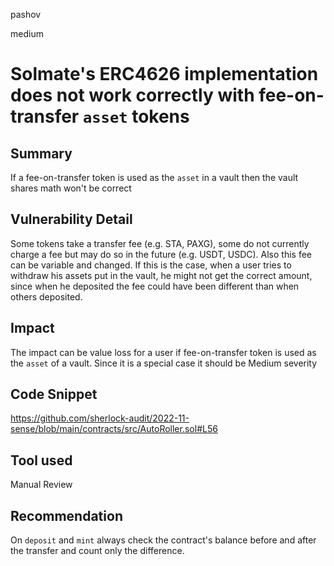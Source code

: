 pashov

medium

# Solmate's ERC4626 implementation does not work correctly with fee-on-transfer `asset` tokens

## Summary
If a fee-on-transfer token is used as the `asset` in a vault then the vault shares math won't be correct

## Vulnerability Detail
Some tokens take a transfer fee (e.g. STA, PAXG), some do not currently charge a fee but may do so in the future (e.g. USDT, USDC). Also this fee can be variable and changed. If this is the case, when a user tries to withdraw his assets put in the vault, he might not get the correct amount, since when he deposited the fee could have been different than when others deposited.

## Impact
The impact can be value loss for a user if fee-on-transfer token is used as the `asset` of a vault. Since it is a special case it should be Medium severity
## Code Snippet
https://github.com/sherlock-audit/2022-11-sense/blob/main/contracts/src/AutoRoller.sol#L56

## Tool used

Manual Review

## Recommendation
On `deposit` and `mint` always check the contract's balance before and after the transfer and count only the difference.
